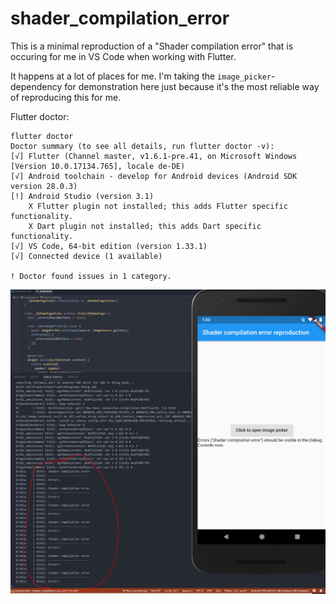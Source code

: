 # shader_compilation_error

This is a minimal reproduction of a "Shader compilation error" that is occuring for me in VS Code when working with Flutter.

It happens at a lot of places for me. I'm taking the `image_picker`-dependency for demonstration here just because it's the most reliable way of reproducing this for me.

Flutter doctor:
```
flutter doctor
Doctor summary (to see all details, run flutter doctor -v):
[√] Flutter (Channel master, v1.6.1-pre.41, on Microsoft Windows [Version 10.0.17134.765], locale de-DE)
[√] Android toolchain - develop for Android devices (Android SDK version 28.0.3)
[!] Android Studio (version 3.1)
    X Flutter plugin not installed; this adds Flutter specific functionality.
    X Dart plugin not installed; this adds Dart specific functionality.
[√] VS Code, 64-bit edition (version 1.33.1)
[√] Connected device (1 available)

! Doctor found issues in 1 category.
```

![alt text](./shader_compilation_error.PNG)
